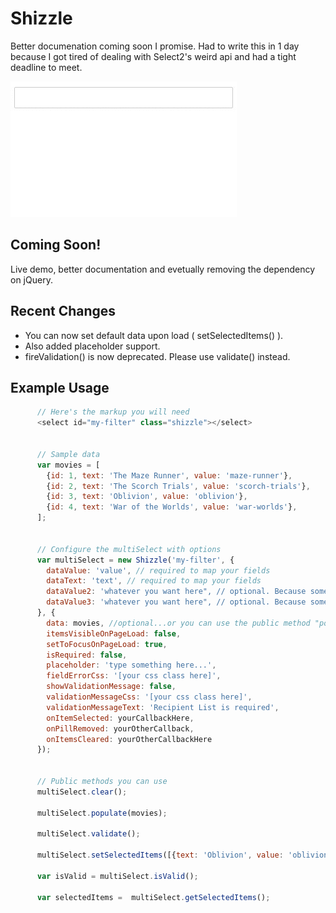 # Shizzle

Better documenation coming soon I promise. Had to write this in 1 day because I got tired of dealing with Select2's weird api and had a tight deadline to meet.

 ![Alt text](shizzle.gif)

## Coming Soon!
Live demo, better documentation and evetually removing the dependency on jQuery.

## Recent Changes
* You can now set default data upon load ( setSelectedItems() ). 
* Also added placeholder support. 
* fireValidation() is now deprecated. Please use validate() instead.

## Example Usage
```javascript
      // Here's the markup you will need
      <select id="my-filter" class="shizzle"></select>


      // Sample data
      var movies = [
        {id: 1, text: 'The Maze Runner', value: 'maze-runner'}, 
        {id: 2, text: 'The Scorch Trials', value: 'scorch-trials'},
        {id: 3, text: 'Oblivion', value: 'oblivion'},
        {id: 4, text: 'War of the Worlds', value: 'war-worlds'},
      ];


      // Configure the multiSelect with options
      var multiSelect = new Shizzle('my-filter', {
        dataValue: 'value', // required to map your fields
        dataText: 'text', // required to map your fields
        dataValue2: 'whatever you want here", // optional. Because sometimes a guy just needs to pass in some additional data
        dataValue3: 'whatever you want here", // optional. Because sometimes a guy just needs to pass in some additional data
      }, {
        data: movies, //optional...or you can use the public method "populate()"
        itemsVisibleOnPageLoad: false,
        setToFocusOnPageLoad: true,
        isRequired: false,
        placeholder: 'type something here...',
        fieldErrorCss: '[your css class here]',
        showValidationMessage: false,
        validationMessageCss: '[your css class here]',
        validationMessageText: 'Recipient List is required',
        onItemSelected: yourCallbackHere,
        onPillRemoved: yourOtherCallback,
        onItemsCleared: yourOtherCallbackHere
      });


      // Public methods you can use
      multiSelect.clear();
      
      multiSelect.populate(movies);

      multiSelect.validate();

      multiSelect.setSelectedItems([{text: 'Oblivion', value: 'oblivion', value2: 'scifi'}]);

      var isValid = multiSelect.isValid();

      var selectedItems =  multiSelect.getSelectedItems();
```
